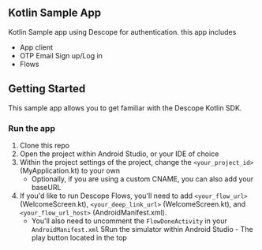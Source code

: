 ## Kotlin Sample App
Kotlin Sample app using Descope for authentication. this app includes
- App client
- OTP Email Sign up/Log in
- Flows

## Getting Started
This sample app allows you to get familiar with the Descope Kotlin SDK.

###  Run the app
1. Clone this repo
2. Open the project within Android Studio, or your IDE of choice
3. Within the project settings of the project, change the `<your_project_id>` (MyApplication.kt) to your own 
    - Optionally, if you are using a custom CNAME, you can also add your baseURL
4. If you'd like to run Descope Flows, you'll need to add `<your_flow_url>` (WelcomeScreen.kt), `<your_deep_link_url>` (WelcomeScreen.kt), and `<your_flow_url_host>` (AndroidManifest.xml).
   - You'll also need to uncomment the `FlowDoneActivity` in your `AndroidManifest.xml`
5Run the simulator within Android Studio - The play button located in the top
